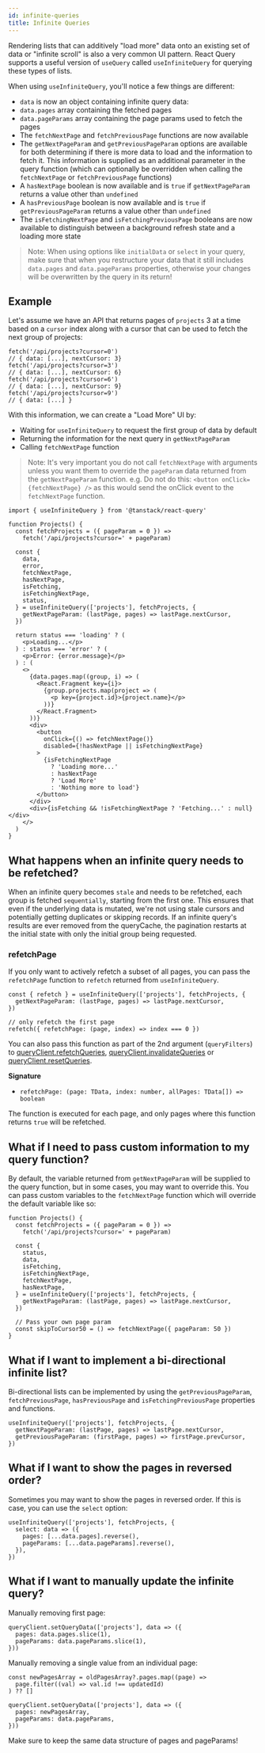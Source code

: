 ```yaml
---
id: infinite-queries
title: Infinite Queries
---
```


Rendering lists that can additively "load more" data onto an existing set of data or "infinite scroll" is also a very common UI pattern. React Query supports a useful version of `useQuery` called `useInfiniteQuery` for querying these types of lists.

When using `useInfiniteQuery`, you'll notice a few things are different:

- `data` is now an object containing infinite query data:
- `data.pages` array containing the fetched pages
- `data.pageParams` array containing the page params used to fetch the pages
- The `fetchNextPage` and `fetchPreviousPage` functions are now available
- The `getNextPageParam` and `getPreviousPageParam` options are available for both determining if there is more data to load and the information to fetch it. This information is supplied as an additional parameter in the query function (which can optionally be overridden when calling the `fetchNextPage` or `fetchPreviousPage` functions)
- A `hasNextPage` boolean is now available and is `true` if `getNextPageParam` returns a value other than `undefined`
- A `hasPreviousPage` boolean is now available and is `true` if `getPreviousPageParam` returns a value other than `undefined`
- The `isFetchingNextPage` and `isFetchingPreviousPage` booleans are now available to distinguish between a background refresh state and a loading more state

> Note: When using options like `initialData` or `select` in your query, make sure that when you restructure your data that it still includes `data.pages` and `data.pageParams` properties, otherwise your changes will be overwritten by the query in its return!

## Example

Let's assume we have an API that returns pages of `projects` 3 at a time based on a `cursor` index along with a cursor that can be used to fetch the next group of projects:

```tsx
fetch('/api/projects?cursor=0')
// { data: [...], nextCursor: 3}
fetch('/api/projects?cursor=3')
// { data: [...], nextCursor: 6}
fetch('/api/projects?cursor=6')
// { data: [...], nextCursor: 9}
fetch('/api/projects?cursor=9')
// { data: [...] }
```

With this information, we can create a "Load More" UI by:

- Waiting for `useInfiniteQuery` to request the first group of data by default
- Returning the information for the next query in `getNextPageParam`
- Calling `fetchNextPage` function

> Note: It's very important you do not call `fetchNextPage` with arguments unless you want them to override the `pageParam` data returned from the `getNextPageParam` function. e.g. Do not do this: `<button onClick={fetchNextPage} />` as this would send the onClick event to the `fetchNextPage` function.

```tsx
import { useInfiniteQuery } from '@tanstack/react-query'

function Projects() {
  const fetchProjects = ({ pageParam = 0 }) =>
    fetch('/api/projects?cursor=' + pageParam)

  const {
    data,
    error,
    fetchNextPage,
    hasNextPage,
    isFetching,
    isFetchingNextPage,
    status,
  } = useInfiniteQuery(['projects'], fetchProjects, {
    getNextPageParam: (lastPage, pages) => lastPage.nextCursor,
  })

  return status === 'loading' ? (
    <p>Loading...</p>
  ) : status === 'error' ? (
    <p>Error: {error.message}</p>
  ) : (
    <>
      {data.pages.map((group, i) => (
        <React.Fragment key={i}>
          {group.projects.map(project => (
            <p key={project.id}>{project.name}</p>
          ))}
        </React.Fragment>
      ))}
      <div>
        <button
          onClick={() => fetchNextPage()}
          disabled={!hasNextPage || isFetchingNextPage}
        >
          {isFetchingNextPage
            ? 'Loading more...'
            : hasNextPage
            ? 'Load More'
            : 'Nothing more to load'}
        </button>
      </div>
      <div>{isFetching && !isFetchingNextPage ? 'Fetching...' : null}</div>
    </>
  )
}
```

## What happens when an infinite query needs to be refetched?

When an infinite query becomes `stale` and needs to be refetched, each group is fetched `sequentially`, starting from the first one. This ensures that even if the underlying data is mutated, we're not using stale cursors and potentially getting duplicates or skipping records. If an infinite query's results are ever removed from the queryCache, the pagination restarts at the initial state with only the initial group being requested.

### refetchPage

If you only want to actively refetch a subset of all pages, you can pass the `refetchPage` function to `refetch` returned from `useInfiniteQuery`.

```tsx
const { refetch } = useInfiniteQuery(['projects'], fetchProjects, {
  getNextPageParam: (lastPage, pages) => lastPage.nextCursor,
})

// only refetch the first page
refetch({ refetchPage: (page, index) => index === 0 })
```

You can also pass this function as part of the 2nd argument (`queryFilters`) to [queryClient.refetchQueries](../reference/QueryClient#queryclientrefetchqueries), [queryClient.invalidateQueries](../reference/QueryClient#queryclientinvalidatequeries) or [queryClient.resetQueries](../reference/QueryClient#queryclientresetqueries).

**Signature**

- `refetchPage: (page: TData, index: number, allPages: TData[]) => boolean`

The function is executed for each page, and only pages where this function returns `true` will be refetched.

## What if I need to pass custom information to my query function?

By default, the variable returned from `getNextPageParam` will be supplied to the query function, but in some cases, you may want to override this. You can pass custom variables to the `fetchNextPage` function which will override the default variable like so:

```tsx
function Projects() {
  const fetchProjects = ({ pageParam = 0 }) =>
    fetch('/api/projects?cursor=' + pageParam)

  const {
    status,
    data,
    isFetching,
    isFetchingNextPage,
    fetchNextPage,
    hasNextPage,
  } = useInfiniteQuery(['projects'], fetchProjects, {
    getNextPageParam: (lastPage, pages) => lastPage.nextCursor,
  })

  // Pass your own page param
  const skipToCursor50 = () => fetchNextPage({ pageParam: 50 })
}
```

## What if I want to implement a bi-directional infinite list?

Bi-directional lists can be implemented by using the `getPreviousPageParam`, `fetchPreviousPage`, `hasPreviousPage` and `isFetchingPreviousPage` properties and functions.

```tsx
useInfiniteQuery(['projects'], fetchProjects, {
  getNextPageParam: (lastPage, pages) => lastPage.nextCursor,
  getPreviousPageParam: (firstPage, pages) => firstPage.prevCursor,
})
```

## What if I want to show the pages in reversed order?

Sometimes you may want to show the pages in reversed order. If this is case, you can use the `select` option:

```tsx
useInfiniteQuery(['projects'], fetchProjects, {
  select: data => ({
    pages: [...data.pages].reverse(),
    pageParams: [...data.pageParams].reverse(),
  }),
})
```

## What if I want to manually update the infinite query?

Manually removing first page:

```tsx
queryClient.setQueryData(['projects'], data => ({
  pages: data.pages.slice(1),
  pageParams: data.pageParams.slice(1),
}))
```

Manually removing a single value from an individual page:

```tsx
const newPagesArray = oldPagesArray?.pages.map((page) =>
  page.filter((val) => val.id !== updatedId)
) ?? []

queryClient.setQueryData(['projects'], data => ({
  pages: newPagesArray,
  pageParams: data.pageParams,
}))
```

Make sure to keep the same data structure of pages and pageParams!
